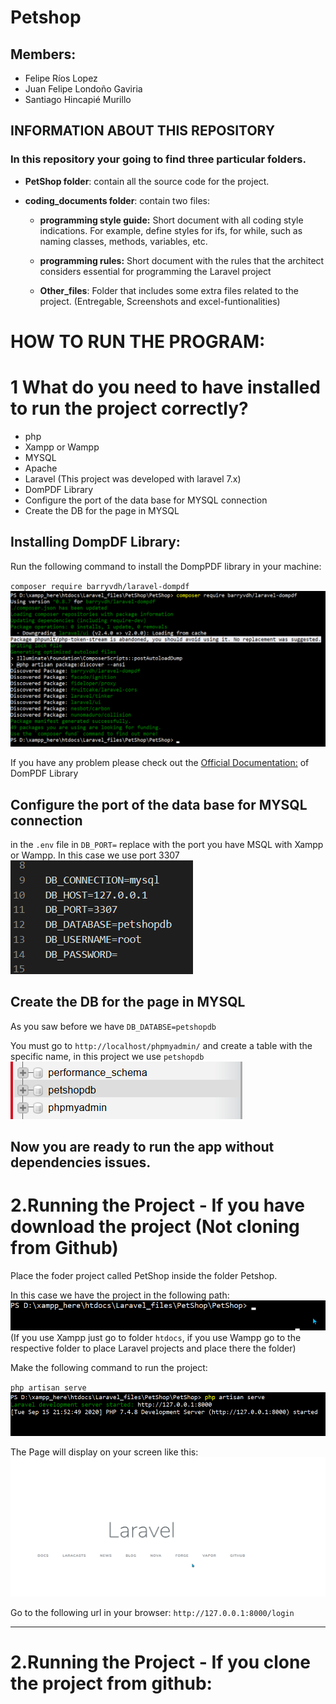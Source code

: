 # Petshop

## Members: 
- Felipe Ríos Lopez
- Juan Felipe Londoño Gaviria
- Santiago Hincapié Murillo

## INFORMATION ABOUT THIS REPOSITORY

### In this repository your going to find three particular folders. 
- **PetShop folder**: contain all the source code for   the project. 
- **coding_documents folder**: contain two files: 

    - **programming style guide:** Short document with all coding style indications. For example, define styles for ifs, for while, such as naming classes, methods, variables, etc.

    - **programming rules:** Short document with the rules that the architect considers essential for programming the Laravel project

    - **Other_files**: Folder that includes some extra files related to the project. (Entregable, Screenshots and excel-funtionalities)




# HOW TO RUN THE PROGRAM:

# 1 What do you need to have installed to run the project correctly?
- php
- Xampp or Wampp
- MYSQL 
- Apache 
- Laravel (This project was developed with laravel 7.x)
- DomPDF Library
- Configure the port of the data base for MYSQL connection
- Create the DB for the page in MYSQL

## Installing DompDF Library: 
Run the following command to install the DompPDF library in your machine: 

`
 composer require barryvdh/laravel-dompdf
`
![Alt text](/PetShop/storage/images_Guide/guide2.png)

If you have any problem please check out the 
[Official Documentation:](https://github.com/barryvdh/laravel-dompdf) of DomPDF Library

## Configure the port of the data base for MYSQL connection
in the `.env` file in `DB_PORT=` replace with the port you have MSQL with Xampp or Wampp. In this case we use port 3307
![Alt text](/PetShop/storage/images_Guide/guide5.png)

## Create the DB for the page in MYSQL
As you saw before we have `DB_DATABSE=petshopdb`


You must go to `http://localhost/phpmyadmin/` and create a table with the specific name, in this project we use `petshopdb`
![Alt text](/PetShop/storage/images_Guide/guide6.png)

**Now you are ready to run the app without dependencies issues.**
-----------------------------------------------------------------------
# 2.Running the Project - If you have download the project (Not cloning from Github)

Place the foder project called PetShop inside the folder Petshop. 


In this case we have the project in the following path:  
![Alt text](/PetShop/storage/images_Guide/guide1.png)
(If you use Xampp just go to folder `htdocs`, if you use Wampp go to the respective folder to place Laravel projects and place there the folder)

Make the following command to run the project:

`
php artisan serve
`
![Alt text](/PetShop/storage/images_Guide/guide3.png)

The Page will display on your screen like this: 
![Alt text](/PetShop/storage/images_Guide/guide4.png)

Go to the following url in your browser: 
`http://127.0.0.1:8000/login`

---------------------------------------------------------------------------

# 2.Running the Project - If you clone the project from github:
